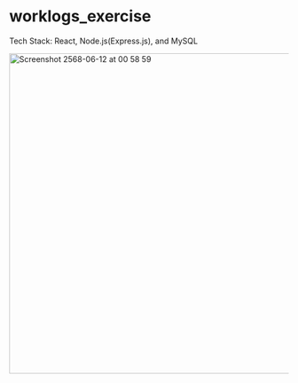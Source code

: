 # worklogs_exercise
Tech Stack: React, Node.js(Express.js), and MySQL

<img width="578" alt="Screenshot 2568-06-12 at 00 58 59" src="https://github.com/user-attachments/assets/e3d0fa33-e0ca-4d32-a608-0ac453646164" />

